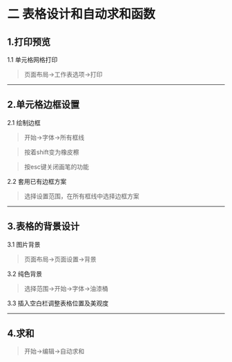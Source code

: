 # 二 表格设计和自动求和函数

## 1.打印预览
1.1 单元格网格打印
> 页面布局→工作表选项→打印

---

## 2.单元格边框设置
2.1 绘制边框
> 开始→字体→所有框线

> 按着shift变为橡皮檫

> 按esc键关闭画笔的功能

2.2 套用已有边框方案
> 选择设置范围，在所有框线中选择边框方案  

---

## 3.表格的背景设计
3.1 图片背景
> 页面布局→页面设置→背景

3.2 纯色背景
> 选择范围→开始→字体→油漆桶

3.3 插入空白栏调整表格位置及美观度

---

## 4.求和
> 开始→编辑→自动求和

